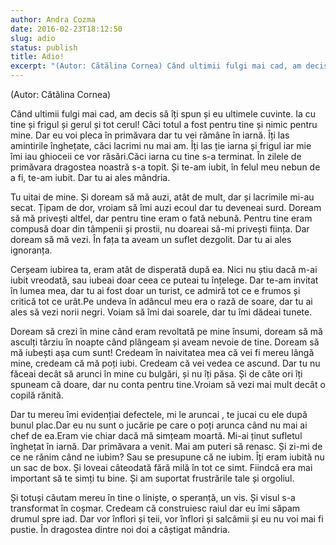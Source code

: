 ```yaml
---
author: Andra Cozma
date: 2016-02-23T18:12:50
slug: adio
status: publish
title: Adio!
excerpt: "(Autor: Cătălina Cornea) Când ultimii fulgi mai cad, am decis să îți spun și eu ultimele cuvinte. Ia cu tine  "
---
```

(Autor: Cătălina Cornea)

Când ultimii fulgi mai cad, am decis să îți spun și eu ultimele cuvinte. Ia cu tine și frigul și gerul și tot cerul! Căci totul a fost pentru tine și nimic pentru mine. Dar eu voi pleca în primăvara dar tu vei rămâne în iarnă. Îți las amintirile înghețate, căci lacrimi nu mai am. Îți las ție iarna și frigul iar mie îmi iau ghioceii ce vor răsări.Căci iarna cu tine s-a terminat. În zilele de primăvara dragostea noastră s-a topit. Și te-am iubit, în felul meu nebun de a fi, te-am iubit. Dar tu ai ales mândria.

Tu uitai de mine. Și doream să mă auzi, atât de mult, dar și lacrimile mi-au secat. Țipam de dor, vroiam să îmi auzi ecoul dar tu deveneai surd. Doream să mă privești altfel, dar pentru tine eram o fată nebună. Pentru tine eram compusă doar din tâmpenii și prostii, nu doareai să-mi privești ființa. Dar doream să mă vezi. În fața ta aveam un suflet dezgolit. Dar tu ai ales ignoranța.

Cerșeam iubirea ta, eram atât de disperată după ea. Nici nu știu dacă m-ai iubit vreodată, sau iubeai doar ceea ce puteai tu înțelege. Dar te-am invitat în lumea mea, dar tu ai fost doar un turist, ce admiră tot ce e frumos și critică tot ce urât.Pe undeva în adâncul meu era o rază de soare, dar tu ai ales să vezi norii negri. Voiam să îmi dai soarele, dar tu îmi dădeai tunete.

Doream să crezi în mine când eram revoltată pe mine însumi, doream să mă asculți târziu în noapte când plângeam și aveam nevoie de tine. Doream să mă iubești așa cum sunt! Credeam în naivitatea mea că vei fi mereu lângă mine, credeam că mă poți iubi. Credeam că vei vedea ce ascund. Dar tu nu făceai decât să arunci în mine cu bulgări, și nu îți păsa. Și de câte ori îți spuneam că doare, dar nu conta pentru tine.Vroiam să vezi mai mult decât o copilă rănită.

Dar tu mereu îmi evidențiai defectele, mi le aruncai , te jucai cu ele după bunul plac.Dar eu nu sunt o jucărie pe care o poți arunca când nu mai ai chef de ea.Eram vie chiar dacă mă simțeam moartă. Mi-ai ținut sufletul înghețat în iarnă. Dar primăvara a venit. Mai am puteri să renasc. Și zi-mi de ce ne rănim când ne iubim? Sau se presupune că ne iubim. Îți eram iubită nu un sac de box. Și loveai câteodată fără milă în tot ce simt. Fiindcă era mai important să te simți tu bine. Și am suportat frustrările tale și orgoliul.

Și totuși căutam mereu în tine o liniște, o speranță, un vis. Și visul s-a transformat în coșmar. Credeam că construiesc raiul dar eu îmi săpam drumul spre iad. Dar vor înflori și teii, vor înflori și salcâmii și eu nu voi mai fi pustie. În dragostea dintre noi doi a câștigat mândria.
    